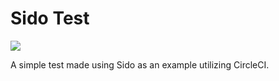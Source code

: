 # Sido Test

<a href="https://circleci.com/gh/eddiejibson/sido"><img src="https://circleci.com/gh/eddiejibson/sido.svg?style=svg"></img></a>

A simple test made using Sido as an example utilizing CircleCI.

